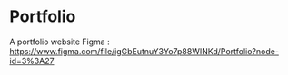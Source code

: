 # Portfolio
A portfolio website
Figma : https://www.figma.com/file/igGbEutnuY3Yo7p88WINKd/Portfolio?node-id=3%3A27
